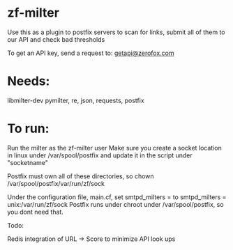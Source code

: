 zf-milter
=========

Use this as a plugin to postfix servers to scan for links, submit all of them to our API and check bad thresholds

To get an API key, send a request to:
getapi@zerofox.com

Needs:
========
libmilter-dev
pymilter, re, json, requests, postfix

To run:
=======
Run the milter as the zf-milter user
Make sure you create a socket location in linux under
/var/spool/postfix
and update it in the script under "socketname"

Postfix must own all of these directories, so chown /var/spool/postfix/var/run/zf/sock

Under the configuration file, main.cf, set
smtpd_milters =
to
smtpd_milters = unix:/var/run/zf/sock 
Postfix runs under chroot under /var/spool/postfix, so you dont need that.


Todo:

Redis integration of URL -> Score to minimize API look ups